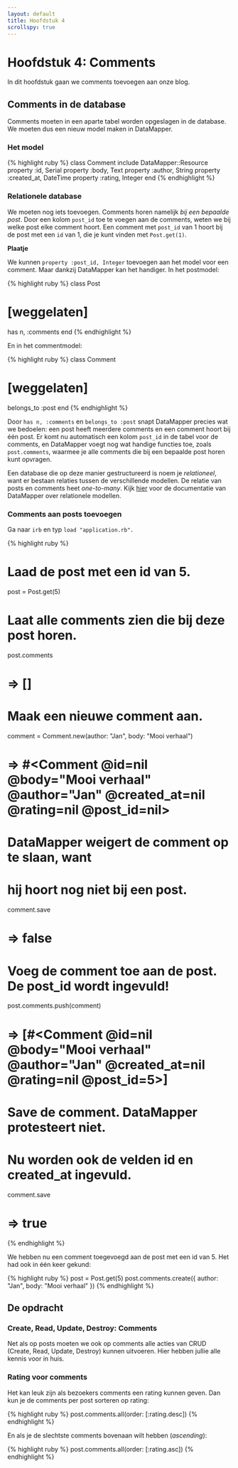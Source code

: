 ```yaml
---
layout: default
title: Hoofdstuk 4
scrollspy: true
---
```


# Hoofdstuk 4: Comments

In dit hoofdstuk gaan we comments toevoegen aan onze blog. 

## Comments in de database

Comments moeten in een aparte tabel worden opgeslagen in de database. We moeten dus een nieuw model maken in DataMapper.

### Het model

{% highlight ruby %}
class Comment
  include DataMapper::Resource
  property :id, Serial
  property :body, Text
  property :author, String
  property :created_at, DateTime
  property :rating, Integer
end
{% endhighlight %}

### Relationele database

We moeten nog iets toevoegen. Comments horen namelijk *bij een bepaalde post*. Door een kolom `post_id` toe te voegen aan de comments, weten we bij welke post elke comment hoort. Een comment met `post_id` van 1 hoort bij de post met een `id` van 1, die je kunt vinden met `Post.get(1)`.

**Plaatje**

We kunnen `property :post_id, Integer` toevoegen aan het model voor een comment. Maar dankzij DataMapper kan het handiger. In het postmodel:

{% highlight ruby %}
class Post
  # [weggelaten]

  has n, :comments
end
{% endhighlight %}

En in het commentmodel:

{% highlight ruby %}
class Comment
  # [weggelaten]

  belongs_to :post
end
{% endhighlight %}

Door `has n, :comments` en `belongs_to :post` snapt DataMapper precies wat we bedoelen: een post heeft meerdere comments en een comment hoort bij één post. Er komt nu automatisch een kolom `post_id` in de tabel voor de comments, en DataMapper voegt nog wat handige functies toe, zoals `post.comments`, waarmee je alle comments die bij een bepaalde post horen kunt opvragen.

Een database die op deze manier gestructureerd is noem je *relationeel*, want er bestaan relaties tussen de verschillende modellen. De relatie van posts en comments heet *one-to-many*. Kijk [hier](http://datamapper.org/docs/associations.html) voor de documentatie van DataMapper over relationele modellen.

### Comments aan posts toevoegen

Ga naar `irb` en typ `load "application.rb".`

{% highlight ruby %}
# Laad de post met een id van 5.
post = Post.get(5)

# Laat alle comments zien die bij deze post horen.
post.comments
# => []

# Maak een nieuwe comment aan.
comment = Comment.new(author: "Jan", body: "Mooi verhaal")
# => #<Comment @id=nil @body="Mooi verhaal" @author="Jan" @created_at=nil @rating=nil @post_id=nil>

# DataMapper weigert de comment op te slaan, want
# hij hoort nog niet bij een post.
comment.save
# => false

# Voeg de comment toe aan de post. De post_id wordt ingevuld!
post.comments.push(comment)
# => [#<Comment @id=nil @body="Mooi verhaal" @author="Jan" @created_at=nil @rating=nil @post_id=5>]

# Save de comment. DataMapper protesteert niet.
# Nu worden ook de velden id en created_at ingevuld.
comment.save
# => true
{% endhighlight %}

We hebben nu een comment toegevoegd aan de post met een id van 5. Het had ook in één keer gekund:

{% highlight ruby %}
post = Post.get(5)
post.comments.create({
  author: "Jan",
  body: "Mooi verhaal"
})
{% endhighlight %}


## De opdracht

### Create, Read, Update, Destroy: Comments

Net als op posts moeten we ook op comments alle acties van CRUD (Create, Read, Update, Destroy) kunnen uitvoeren. Hier hebben jullie alle kennis voor in huis.

### Rating voor comments
Het kan leuk zijn als bezoekers comments een rating kunnen geven. Dan kun je de comments per post sorteren op rating:

{% highlight ruby %}
post.comments.all(order: [:rating.desc])
{% endhighlight %}

En als je de slechtste comments bovenaan wilt hebben (*ascending*):

{% highlight ruby %}
post.comments.all(order: [:rating.asc])
{% endhighlight %}